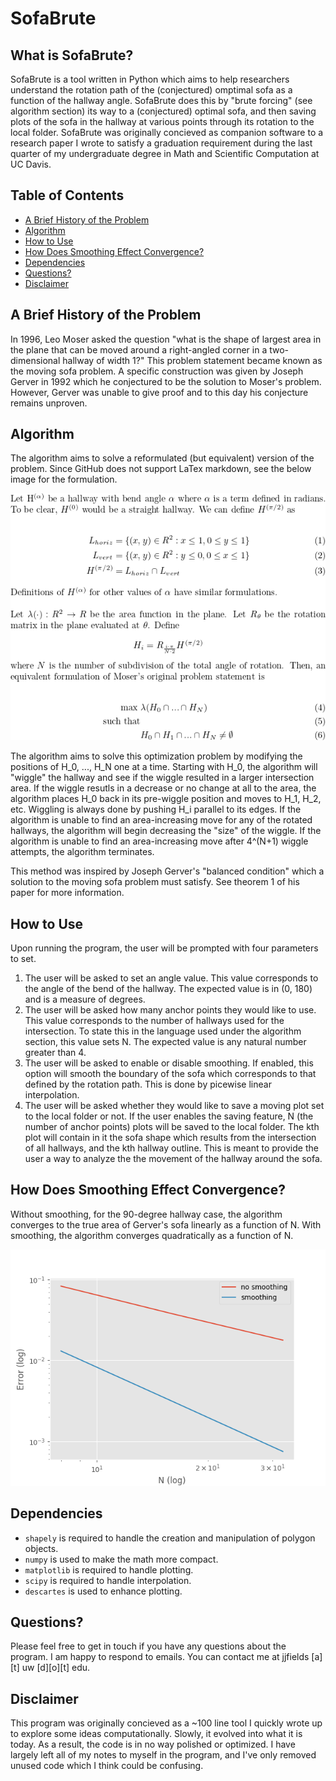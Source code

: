 # SofaBrute

## What is SofaBrute?
SofaBrute is a tool written in Python which aims to help researchers understand the rotation path of the (conjectured) omptimal sofa as a function of the hallway angle. SofaBrute does this by "brute forcing" (see algorithm section) its way to a (conjectured) optimal sofa, and then saving plots of the sofa in the hallway at various points through its rotation to the local folder. SofaBrute was originally concieved as companion software to a research paper I wrote to satisfy a graduation requirement during the last quarter of my undergraduate degree in Math and Scientific Computation at UC Davis. 

## Table of Contents
- [A Brief History of the Problem](#a-brief-history-of-the-problem)
- [Algorithm](#algorithm)
- [How to Use](#how-to-use)
- [How Does Smoothing Effect Convergence?](#how-does-smoothing-effect-convergence)
- [Dependencies](#dependencies)
- [Questions?](#questions)
- [Disclaimer](#disclaimer)

## A Brief History of the Problem
In 1996, Leo Moser asked the question "what is the shape of largest area in the plane that can be moved around a right-angled corner in a two-dimensional hallway of width 1?" This problem statement became known as the moving sofa problem. A specific construction was given by Joseph Gerver in 1992 which he conjectured to be the solution to Moser's problem. However, Gerver was unable to give proof and to this day his conjecture remains unproven.

## Algorithm
The algorithm aims to solve a reformulated (but equivalent) version of the problem. Since GitHub does not support LaTex markdown, see the below image for the formulation.

<p align="center">
  <img src="images/formulation.png">
</p>

The algorithm aims to solve this optimization problem by modifying the positions of H_0, ..., H_N one at a time. Starting with H_0, the algorithm will "wiggle" the hallway and see if the wiggle resulted in a larger intersection area. If the wiggle resutls in a decrease or no change at all to the area, the algorithm places H_0 back in its pre-wiggle position and moves to H_1, H_2, etc. Wiggling is always done by pushing H_i parallel to its edges. If the algorithm is unable to find an area-increasing move for any of the rotated hallways, the algorithm will begin decreasing the "size" of the wiggle. If the algorithm is unable to find an area-increasing move after 4^(N+1) wiggle attempts, the algorithm terminates.

This method was inspired by Joseph Gerver's "balanced condition" which a solution to the moving sofa problem must satisfy. See theorem 1 of his paper for more information.

## How to Use
Upon running the program, the user will be prompted with four parameters to set. 
1. The user will be asked to set an angle value. This value corresponds to the angle of the bend of the hallway. The expected value is in (0, 180) and is a measure of degrees.
2. The user will be asked how many anchor points they would like to use. This value corresponds to the number of hallways used for the intersection. To state this in the language used under the algorithm section, this value sets N. The expected value is any natural number greater than 4.
3. The user will be asked to enable or disable smoothing. If enabled, this option will smooth the boundary of the sofa which corresponds to that defined by the rotation path. This is done by picewise linear interpolation. 
4. The user will be asked whether they would like to save a moving plot set to the local folder or not. If the user enables the saving feature, N (the number of anchor points) plots will be saved to the local folder. The kth plot will contain in it the sofa shape which results from the intersection of all hallways, and the kth hallway outline. This is meant to provide the user a way to analyze the the movement of the hallway around the sofa.

## How Does Smoothing Effect Convergence?
Without smoothing, for the 90-degree hallway case, the algorithm converges to the true area of Gerver's sofa linearly as a function of N. With smoothing, the algorithm converges quadratically as a function of N. 

<p align="center">
  <img src="images/error_convergence.png">
</p>

## Dependencies
* ```shapely``` is required to handle the creation and manipulation of polygon objects.
* ```numpy``` is used to make the math more compact.
* ```matplotlib``` is required to handle plotting.
* ```scipy``` is required to handle interpolation.
* ```descartes``` is used to enhance plotting.

## Questions?
Please feel free to get in touch if you have any questions about the program. I am happy to respond to emails. You can contact me at jjfields [a][t] uw [d][o][t] edu.

## Disclaimer
This program was originally concieved as a ~100 line tool I quickly wrote up to explore some ideas computationally. Slowly, it evolved into what it is today. As a result, the code is in no way polished or optimized. I have largely left all of my notes to myself in the program, and I've only removed unused code which I think could be confusing.
